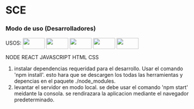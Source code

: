 
# SCE
### Modo de uso (Desarrolladores)

USOS:
 <a href = "https://github.com/LuisPalomin05"><img align="center" src="https://img.shields.io/badge/node.js-6DA55F?style=for-the-badge&logo=node.js&logoColor=white" height="30" width="60" /></a>
 <a href = "https://github.com/LuisPalomin05"><img align="center" src="https://img.shields.io/badge/react-%2320232a.svg?style=for-the-badge&logo=react&logoColor=%2361DAFB" height="30" width="60" /></a>
 <a href = "https://github.com/LuisPalomin05"><img align="center" src="https://img.shields.io/badge/MongoDB-%234ea94b.svg?style=for-the-badge&logo=mongodb&logoColor=white" height="30" width="60" /></a>
 <a href = "https://github.com/LuisPalomin05"><img align="center" src="https://img.shields.io/badge/javascript-%23323330.svg?style=for-the-badge&logo=javascript&logoColor=%23F7DF1E" height="30" width="60" /></a>
 <a href = "https://github.com/LuisPalomin05"><img align="center" src="https://img.shields.io/badge/css3-%231572B6.svg?style=for-the-badge&logo=css3&logoColor=white" height="30" width="60" /></a>

NODE REACT JAVASCRIPT HTML CSS

1) instalar dependencias requeridad para el desarrollo.
Usar el comando 'npm install'. esto hara que se descargen los todas las herramientas y depencias en el paquete ./node_modules.
1) levantar el servidor en modo local.
se debe usar el comando 'npm start' meidante la consola.
se rendirazara la aplicacion mediante el navegador predeterminado.

